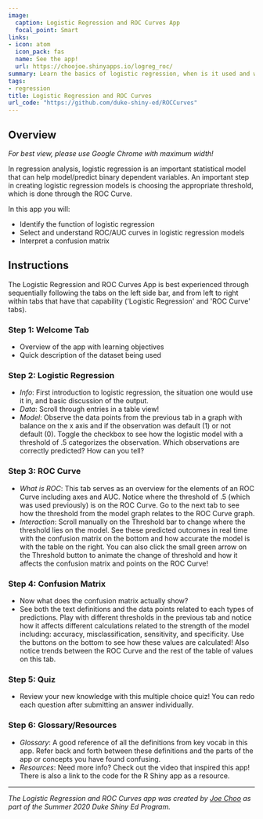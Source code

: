 ```yaml
---
image:
  caption: Logistic Regression and ROC Curves App
  focal_point: Smart
links:
- icon: atom
  icon_pack: fas
  name: See the app!
  url: https://choojoe.shinyapps.io/logreg_roc/
summary: Learn the basics of logistic regression, when is it used and what does the model look like. Explore the effects of changing the threshold on the Confusion Matrix and ROC Curves in context of logistic regression.
tags:
- regression
title: Logistic Regression and ROC Curves
url_code: "https://github.com/duke-shiny-ed/ROCCurves"
---
```


## Overview

*For best view, please use Google Chrome with maximum width!*

In regression analysis, logistic regression is an important statistical model that can help model/predict binary dependent variables. An important step in creating logistic regression models is choosing the appropriate threshold, which is done through the ROC Curve. 

In this app you will: 

- Identify the function of logistic regression
- Select and understand ROC/AUC curves in logistic regression models
- Interpret a confusion matrix


## Instructions

The Logistic Regression and ROC Curves App is best experienced through sequentially following the tabs on the left side bar, and from left to right within tabs that have that capability ('Logistic Regression' and 'ROC Curve' tabs).

### Step 1: Welcome Tab
  - Overview of the app with learning objectives
  - Quick description of the dataset being used 

### Step 2: Logistic Regression
  - *Info*: First introduction to logistic regression, the situation one would use it in, and basic discussion of the output. 
  - *Data*: Scroll through entries in a table view!
  - *Model*: Observe the data points from the previous tab in a graph with balance on the x axis and if the observation was default (1) or not default (0). Toggle the checkbox to see how the logistic model with a threshold of .5 categorizes the observation. Which observations are correctly predicted? How can you tell?
  
### Step 3: ROC Curve
  - *What is ROC*: This tab serves as an overview for the elements of an ROC Curve including axes and AUC. Notice where the threshold of .5 (which was used previously) is on the ROC Curve. Go to the next tab to see how the threshold from the model graph relates to the ROC Curve graph.
  - *Interaction*: Scroll manually on the Threshold bar to change where the threshold lies on the model. See these predicted outcomes in real time with the confusion matrix on the bottom and how accurate the model is with the table on the right. You can also click the small green arrow on the Threshold button to animate the change of threshold and how it affects the confusion matrix and points on the ROC Curve!
  
### Step 4: Confusion Matrix 
  - Now what does the confusion matrix actually show?
  - See both the text definitions and the data points related to each types of predictions. Play with different thresholds in the previous tab and notice how it affects different calculations related to the strength of the model including: accuracy, misclassification, sensitivity, and specificity. Use the buttons on the bottom to see how these values are calculated! Also notice trends between the ROC Curve and the rest of the table of values on this tab.
  
### Step 5: Quiz
  - Review your new knowledge with this multiple choice quiz! You can redo each question after submitting an answer individually.
  
### Step 6: Glossary/Resources
  - *Glossary*: A good reference of all the definitions from key vocab in this app. Refer back and forth between these definitions and the parts of the app or concepts you have found confusing.
  - *Resources*: Need more info? Check out the video that inspired this app! There is also a link to the code for the R Shiny app as a resource.
  
---
*The Logistic Regression and ROC Curves app was created by [Joe Choo](https://www.linkedin.com/in/joe-choo/) as part of the Summer 2020 Duke Shiny Ed Program.*

  